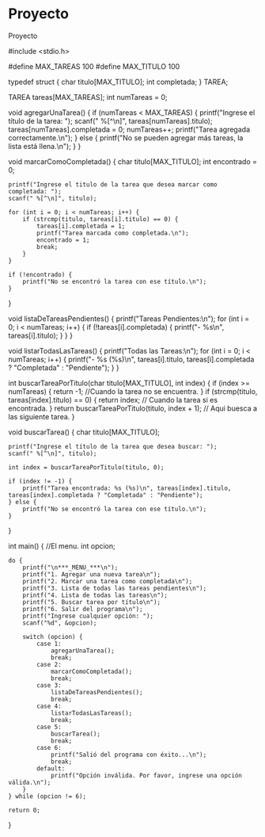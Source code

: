 # Proyecto
Proyecto

#include <stdio.h>

#define MAX_TAREAS 100
#define MAX_TITULO 100

typedef struct {
    char titulo[MAX_TITULO];
    int completada;
} TAREA;

TAREA tareas[MAX_TAREAS];
int numTareas = 0;

void agregarUnaTarea() {
    if (numTareas < MAX_TAREAS) {
        printf("Ingrese el título de la tarea: ");
        scanf(" %[^\n]", tareas[numTareas].titulo);
        tareas[numTareas].completada = 0;
        numTareas++;
        printf("Tarea agregada correctamente.\n");
    } else {
        printf("No se pueden agregar más tareas, la lista está llena.\n");
    }
}

void marcarComoCompletada() {
    char titulo[MAX_TITULO];
    int encontrado = 0;

    printf("Ingrese el titulo de la tarea que desea marcar como completada: ");
    scanf(" %[^\n]", titulo);

    for (int i = 0; i < numTareas; i++) {
        if (strcmp(titulo, tareas[i].titulo) == 0) {
            tareas[i].completada = 1;
            printf("Tarea marcada como completada.\n");
            encontrado = 1;
            break;
        }
    }

    if (!encontrado) {
        printf("No se encontró la tarea con ese título.\n");
    }
}

void listaDeTareasPendientes() {
    printf("Tareas Pendientes:\n");
    for (int i = 0; i < numTareas; i++) {
        if (!tareas[i].completada) {
            printf("- %s\n", tareas[i].titulo);
        }
    }
}

void listarTodasLasTareas() {
    printf("Todas las Tareas:\n");
    for (int i = 0; i < numTareas; i++) {
        printf("- %s (%s)\n", tareas[i].titulo, tareas[i].completada ? "Completada" : "Pendiente");
    }
}

int buscarTareaPorTitulo(char titulo[MAX_TITULO], int index) {
    if (index >= numTareas) {
        return -1; //Cuando la tarea no se encuentra.
    }
    if (strcmp(titulo, tareas[index].titulo) == 0) {
        return index; // Cuando la tarea si es encontrada.
    }
    return buscarTareaPorTitulo(titulo, index + 1); // Aqui buesca a las siguiente tarea.
}

void buscarTarea() {
    char titulo[MAX_TITULO];

    printf("Ingrese el título de la tarea que desea buscar: ");
    scanf(" %[^\n]", titulo);

    int index = buscarTareaPorTitulo(titulo, 0);

    if (index != -1) {
        printf("Tarea encontrada: %s (%s)\n", tareas[index].titulo, tareas[index].completada ? "Completada" : "Pendiente");
    } else {
        printf("No se encontró la tarea con ese título.\n");
    }
}

int main() {   //El menu.
    int opcion;

    do {
        printf("\n***_MENU_***\n");
        printf("1. Agregar una nueva tarea\n");
        printf("2. Marcar una tarea como completada\n");
        printf("3. Lista de todas las tareas pendientes\n");
        printf("4. Lista de todas las tareas\n");
        printf("5. Buscar tarea por título\n");
        printf("6. Salir del programa\n");
        printf("Ingrese cualquier opción: ");
        scanf("%d", &opcion);

        switch (opcion) {
            case 1:
                agregarUnaTarea();
                break;
            case 2:
                marcarComoCompletada();
                break;
            case 3:
                listaDeTareasPendientes();
                break;
            case 4:
                listarTodasLasTareas();
                break;
            case 5:
                buscarTarea();
                break;
            case 6:
                printf("Salió del programa con éxito...\n");
                break;
            default:
                printf("Opción inválida. Por favor, ingrese una opción válida.\n");
        }
    } while (opcion != 6);

    return 0;
}
